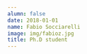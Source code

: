 ```yaml
---
alumn: false
date: 2018-01-01
name: Fabio Socciarelli
image: img/fabioz.jpg
title: Ph.D student
---
```


